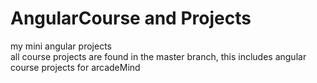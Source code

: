 # AngularCourse and Projects
 my mini angular projects
<br>all course projects are found in the master branch, this includes angular course projects for arcadeMind
